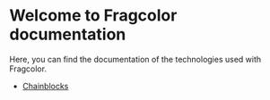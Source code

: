 # Welcome to Fragcolor documentation

Here, you can find the documentation of the technologies used with Fragcolor.

- [Chainblocks](./blocks/)
